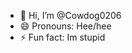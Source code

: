 - 👋 Hi, I’m @Cowdog0206
- 😄 Pronouns: Hee/hee
- ⚡ Fun fact: Im stupid

<!---
Cowdog0206/Cowdog0206 is a ✨ special ✨ repository because its `README.md` (this file) appears on your GitHub profile.
You can click the Preview link to take a look at your changes.
--->
